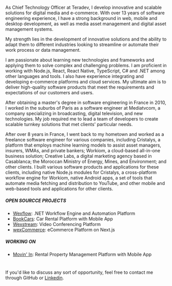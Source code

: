<!--<picture>
  <source media="(prefers-color-scheme: dark)" srcset="https://raw.githubusercontent.com/aelassas/aelassas/output/github-snake-dark.svg" />
  <source media="(prefers-color-scheme: light)" srcset="https://raw.githubusercontent.com/aelassas/aelassas/output/github-snake.svg" />
  <img alt="github-snake" src="https://raw.githubusercontent.com/aelassas/aelassas/output/github-snake.svg" />
</picture>-->

As Chief Technology Officer at Teradev, I develop innovative and scalable solutions for digital media and e-commerce. With over 13 years of software engineering experience, I have a strong background in web, mobile and desktop development, as well as media asset management and digital asset management systems.

My strength lies in the development of innovative solutions and the ability to adapt them to different industries looking to streamline or automate their work process or data management.

I am passionate about learning new technologies and frameworks and applying them to solve complex and challenging problems. I am proficient in working with Node.js, React, React Native, TypeScript, C# and .NET among other languages and tools. I also have experience integrating and developing e-commerce platforms and cloud services. My ultimate aim is to deliver high-quality software products that meet the requirements and expectations of our customers and users.

After obtaining a master's degree in software engineering in France in 2010, I worked in the suburbs of Paris as a software engineer at Mediatvcom, a company specializing in broadcasting, digital television, and new technologies. My job required me to lead a team of developers to create scalable turnkey solutions that met clients' particular needs.

After over 8 years in France, I went back to my hometown and worked as a freelance software engineer for various companies, including Cristalys, a platform that employs machine learning models to assist asset managers, insurers, WMAs, and private bankers; Workiom, a cloud-based all-in-one business solution; Creative Labs, a digital marketing agency based in Casablanca; the Moroccan Ministry of Energy, Mines, and Environment; and other clients. I built various software products and applications for these clients, including native Node.js modules for Cristalys, a cross-platform workflow engine for Workiom, native Android apps, a set of tools that automate media fetching and distribution to YouTube, and other mobile and web-based tools and applications for other clients.

##### OPEN SOURCCE PROJECTS
* [Wexflow](https://github.com/aelassas/wexflow): .NET Workflow Engine and Automation Platform
* [BookCars](https://github.com/aelassas/bookcars): Car Rental Platform with Mobile App
* [Wexstream](https://github.com/aelassas/wexstream): Video Conferencing Platform
* [wexCommerce](https://github.com/aelassas/wexcommerce): eCommerce Platform on Next.js
  
##### WORKING ON
* [Movin' In](https://github.com/aelassas/movinin): Rental Property Management Platform with Mobile App
#
If you'd like to discuss any sort of opportunity, feel free to contact me through GitHub or [Linkedin](https://www.linkedin.com/in/aelassas/).
